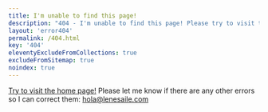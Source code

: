 ```yaml
---
title: I'm unable to find this page!
description: "404 - I'm unable to find this page! Please try to visit the home page. Please let me know if you encounter more errors!"
layout: 'error404'
permalink: /404.html
key: '404'
eleventyExcludeFromCollections: true
excludeFromSitemap: true
noindex: true
---
```


[Try to visit the home page!](/)
Please let me know if there are any other errors so I can correct them: [hola@lenesaile.com](mailto:hola@lenesaile.com)
